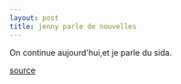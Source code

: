 ```yaml
---
layout: post
title: jenny parle de nouvelles
---
```


On continue aujourd'hui,et je parle du sida.

[source](http://www.courrierinternational.com/article.asp?obj_id=68656)
